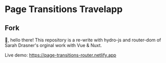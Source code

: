 # Page Transitions Travelapp

## Fork

👋, hello there! This repository is a re-write with hydro-js and router-dom of Sarah Drasner's orginal work with Vue & Nuxt.

Live demo: https://page-transitions-router.netlify.app

